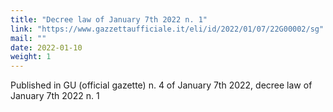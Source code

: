 ```yaml
---
title: "Decree law of January 7th 2022 n. 1"
link: "https://www.gazzettaufficiale.it/eli/id/2022/01/07/22G00002/sg"
mail: ""
date: 2022-01-10
weight: 1
---
```

Published in GU (official gazette) n. 4 of January 7th 2022, decree law of January 7th 2022 n. 1
